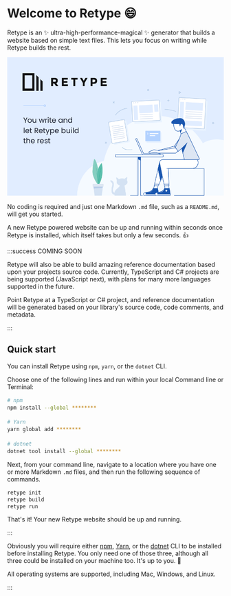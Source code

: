 # Welcome to Retype :smile:

Retype is an :sparkles: ultra-high-performance-magical :sparkles: generator that builds a website based on simple text files. This lets you focus on writing while Retype builds the rest. 

![Write anything, let Retype build the rest](static/retype-hero.png)

No coding is required and just one Markdown `.md` file, such as a `README.md`, will get you started.

A new Retype powered website can be up and running within seconds once Retype is installed, which itself takes but only a few seconds. :+1:

:::success COMING SOON

Retype will also be able to build amazing reference documentation based upon your projects source code. Currently, TypeScript and C# projects are being supported (JavaScript next), with plans for many more languages supported in the future.

Point Retype at a TypeScript or C# project, and reference documentation will be generated based on your library's source code, code comments, and metadata.

:::

## Quick start

You can install Retype using `npm`, `yarn`, or the `dotnet` CLI. 

Choose one of the following lines and run within your local Command line or Terminal:

```sh
# npm
npm install --global ********

# Yarn
yarn global add ********

# dotnet
dotnet tool install --global ********
```

Next, from your command line, navigate to a location where you have one or more Markdown `.md` files, and then run the following sequence of commands. 

```
retype init
retype build
retype run
```

That's it! Your new Retype website should be up and running. 

::: 

Obviously you will require either [npm](https://www.npmjs.com/get-npm), [Yarn](https://classic.yarnpkg.com/en/docs/install/#mac-stable), or the [dotnet](https://dotnet.microsoft.com/download/dotnet-core) CLI to be installed before installing Retype. You only need one of those three, although all three could be installed on your machine too. It's up to you. :raised_hands:

All operating systems are supported, including Mac, Windows, and Linux.

:::
